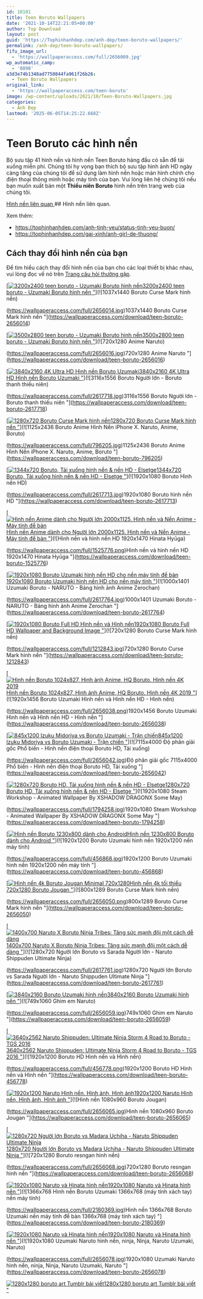 ```yaml
---
id: 10101
title: Teen Boruto Wallpapers
date: '2021-10-14T22:21:05+00:00'
author: Top Download
layout: post
guid: 'https://Tophinhanhdep.com/anh-dep/teen-boruto-wallpapers/'
permalink: /anh-dep/teen-boruto-wallpapers/
fifu_image_url:
  - 'https://wallpaperaccess.com/full/2656009.jpg'
wp_automatic_camp:
  - '8098'
a3d3e74b1348ad7750844fa961f26b26:
  - Teen Boruto Wallpapers
original_link:
  - 'https://wallpaperaccess.com/teen-boruto'
image: /wp-content/uploads/2021/10/Teen-Boruto-Wallpapers.jpg
categories:
  - Ảnh Đẹp
lastmod: '2025-06-05T14:25:22.668Z'
---
```

# Teen Boruto các hình nền

Bộ sưu tập 41 hình nền và hình nền Teen Boruto hàng đầu có sẵn để tải xuống miễn phí. Chúng tôi hy vọng bạn thích bộ sưu tập hình ảnh HD ngày càng tăng của chúng tôi để sử dụng làm hình nền hoặc màn hình chính cho điện thoại thông minh hoặc máy tính của bạn. Vui lòng liên hệ chúng tôi nếu bạn muốn xuất bản một **Thiếu niên Boruto** hình nền trên trang web của chúng tôi.

[Hình nền liên quan ](#related) ## Hình nền liên quan.

   
 Xem thêm:

   
- <https://tophinhanhdep.com/anh-tinh-yeu/status-tinh-yeu-buon/>
- <https://tophinhanhdep.com/gai-xinh/anh-girl-de-thuong/>

## Cách thay đổi hình nền của bạn

Để tìm hiểu cách thay đổi hình nền của bạn cho các loại thiết bị khác nhau, vui lòng đọc về nó trên [Trang câu hỏi thường gặp](https://tophinhanhdep.com/faq/).

  
[[![3200x2400 teen boruto - Uzumaki Boruto hình nền](https://wallpaperaccess.com/full/2656009.jpg)3200x2400 teen boruto - Uzumaki Boruto hình nền "](https://wallpaperaccess.com/download/teen-boruto-2656009)](![1037x1440 Boruto Curse Mark hình nền)

(https://wallpaperaccess.com/full/2656014.jpg)1037x1440 Boruto Curse Mark hình nền "](https://wallpaperaccess.com/download/teen-boruto-2656014)

[[![3500x2800 teen boruto - Uzumaki Boruto hình nền](https://wallpaperaccess.com/full/2617720.jpg)3500x2800 teen boruto - Uzumaki Boruto hình nền "](https://wallpaperaccess.com/download/teen-boruto-2617720)](![720x1280 Anime Naruto)

(https://wallpaperaccess.com/full/2656016.jpg)720x1280 Anime Naruto "](https://wallpaperaccess.com/download/teen-boruto-2656016)

[[![3840x2160 4K Ultra HD Hình nền Boruto Uzumaki](https://wallpaperaccess.com/full/456751.png)3840x2160 4K Ultra HD Hình nền Boruto Uzumaki "](https://wallpaperaccess.com/download/teen-boruto-456751)](![3116x1556 Boruto Người lớn - Boruto thanh thiếu niên)

(https://wallpaperaccess.com/full/2617718.jpg)3116x1556 Boruto Người lớn - Boruto thanh thiếu niên "](https://wallpaperaccess.com/download/teen-boruto-2617718)

[[![1280x720 Boruto Curse Mark hình nền](https://wallpaperaccess.com/full/2656018.jpg)1280x720 Boruto Curse Mark hình nền "](https://wallpaperaccess.com/download/teen-boruto-2656018)](![1125x2436 Boruto Anime Hình Nền iPhone X.  Naruto, Anime, Boruto)

(https://wallpaperaccess.com/full/796205.jpg)1125x2436 Boruto Anime Hình Nền iPhone X. Naruto, Anime, Boruto "](https://wallpaperaccess.com/download/teen-boruto-796205)

[[![1344x720 Boruto, Tải xuống hình nền & nền HD - Elsetge](https://wallpaperaccess.com/full/2617727.png)1344x720 Boruto, Tải xuống hình nền &amp; nền HD - Elsetge "](https://wallpaperaccess.com/download/teen-boruto-2617727)](![1920x1080 Boruto Hình nền HD)

(https://wallpaperaccess.com/full/2617713.jpg)1920x1080 Boruto hình nền HD "](https://wallpaperaccess.com/download/teen-boruto-2617713)

[[![Hình nền Anime dành cho Người lớn 2000x1125.  Hình nền và Nền Anime - Máy tính để bàn](https://wallpaperaccess.com/full/2656021.png)Hình nền Anime dành cho Người lớn 2000x1125. Hình nền và Nền Anime - Máy tính để bàn "](https://wallpaperaccess.com/download/teen-boruto-2656021)](![Hình nền và hình nền HD 1920x1470 Hinata Hyūga)

(https://wallpaperaccess.com/full/1525776.png)Hình nền và hình nền HD 1920x1470 Hinata Hyūga "](https://wallpaperaccess.com/download/teen-boruto-1525776)

[[![1920x1080 Boruto Uzumaki hình nền HD cho nền máy tính để bàn](https://wallpaperaccess.com/full/2656025.jpg)1920x1080 Boruto Uzumaki hình nền HD cho nền máy tính "](https://wallpaperaccess.com/download/teen-boruto-2656025)](![1000x1401 Uzumaki Boruto - NARUTO - Bảng hình ảnh Anime Zerochan)

(https://wallpaperaccess.com/full/2617764.jpg)1000x1401 Uzumaki Boruto - NARUTO - Bảng hình ảnh Anime Zerochan "](https://wallpaperaccess.com/download/teen-boruto-2617764)

[[![1920x1080 Boruto Full HD Hình nền và Hình nền](https://wallpaperaccess.com/full/456934.png)1920x1080 Boruto Full HD Wallpaper and Background Image "](https://wallpaperaccess.com/download/teen-boruto-456934)](![720x1280 Boruto Curse Mark hình nền)

(https://wallpaperaccess.com/full/1212843.jpg)720x1280 Boruto Curse Mark hình nền "](https://wallpaperaccess.com/download/teen-boruto-1212843)

[[![Hình nền Boruto 1024x827, Hình ảnh Anime, HQ Boruto.  Hình nền 4K 2019](https://wallpaperaccess.com/full/2656037.png)Hình nền Boruto 1024x827, Hình ảnh Anime, HQ Boruto. Hình nền 4K 2019 "](https://wallpaperaccess.com/download/teen-boruto-2656037)](![1920x1456 Boruto Uzumaki Hình nền và Hình nền HD - Hình nền)

(https://wallpaperaccess.com/full/2656038.png)1920x1456 Boruto Uzumaki Hình nền và Hình nền HD - Hình nền "](https://wallpaperaccess.com/download/teen-boruto-2656038)

[[![845x1200 Izuku Midoriya vs Boruto Uzumaki - Trận chiến](https://wallpaperaccess.com/full/2656039.jpg)845x1200 Izuku Midoriya vs Boruto Uzumaki - Trận chiến "](https://wallpaperaccess.com/download/teen-boruto-2656039)](![7115x4000 Độ phân giải gốc Phổ biến - Hình nền điện thoại Boruto HD, Tải xuống)

(https://wallpaperaccess.com/full/2656042.jpg)Độ phân giải gốc 7115x4000 Phổ biến - Hình nền điện thoại Boruto HD, Tải xuống "](https://wallpaperaccess.com/download/teen-boruto-2656042)

[[![1280x720 Boruto HD, Tải xuống hình nền & nền HD - Elsetge](https://wallpaperaccess.com/full/2616634.png)1280x720 Boruto HD, Tải xuống hình nền &amp; nền HD - Elsetge "](https://wallpaperaccess.com/download/teen-boruto-2616634)](![1920x1080 Steam Workshop - Animated Wallpaper By XSHADOW DRAGONX Some May)

(https://wallpaperaccess.com/full/1794258.jpg)1920x1080 Steam Workshop - Animated Wallpaper By XSHADOW DRAGONX Some May "](https://wallpaperaccess.com/download/teen-boruto-1794258)

[[![Hình nền Boruto 1230x800 dành cho Android](https://wallpaperaccess.com/full/456947.jpg)Hình nền 1230x800 Boruto dành cho Android "](https://wallpaperaccess.com/download/teen-boruto-456947)](![1920x1200 Boruto Uzumaki hình nền 1920x1200 nền máy tính)

(https://wallpaperaccess.com/full/456868.jpg)1920x1200 Boruto Uzumaki hình nền 1920x1200 nền máy tính "](https://wallpaperaccess.com/download/teen-boruto-456868)

[[![Hình nền 4k Boruto Jougan Minimal 720x1280](https://wallpaperaccess.com/full/2656049.jpg)Hình nền 4k tối thiểu 720x1280 Boruto Jougan "](https://wallpaperaccess.com/download/teen-boruto-2656049)](![800x1289 Boruto Curse Mark hình nền)

(https://wallpaperaccess.com/full/2656050.png)800x1289 Boruto Curse Mark hình nền "](https://wallpaperaccess.com/download/teen-boruto-2656050)

[[![1400x700 Naruto X Boruto Ninja Tribes: Tăng sức mạnh đội một cách dễ dàng](https://wallpaperaccess.com/full/2656051.jpg)1400x700 Naruto X Boruto Ninja Tribes: Tăng sức mạnh đội một cách dễ dàng "](https://wallpaperaccess.com/download/teen-boruto-2656051)](![1280x720 Người lớn Boruto vs Sarada Người lớn - Naruto Shippuden Ultimate Ninja)

(https://wallpaperaccess.com/full/2617761.jpg)1280x720 Người lớn Boruto vs Sarada Người lớn - Naruto Shippuden Ultimate Ninja "](https://wallpaperaccess.com/download/teen-boruto-2617761)

[[![3840x2160 Boruto Uzumaki hình nền](https://wallpaperaccess.com/full/2656054.jpg)3840x2160 Boruto Uzumaki hình nền "](https://wallpaperaccess.com/download/teen-boruto-2656054)](![749x1060 Ghim em Naruto)

(https://wallpaperaccess.com/full/2656059.jpg)749x1060 Ghim em Naruto "](https://wallpaperaccess.com/download/teen-boruto-2656059)

[[![3640x2562 Naruto Shippuden: Ultimate Ninja Storm 4 Road to Boruto - TGS 2016](https://wallpaperaccess.com/full/2656062.jpg)3640x2562 Naruto Shippuden: Ultimate Ninja Storm 4 Road to Boruto - TGS 2016 "](https://wallpaperaccess.com/download/teen-boruto-2656062)](![1920x1200 Boruto HD Hình nền và Hình nền)

(https://wallpaperaccess.com/full/456778.png)1920x1200 Boruto HD Hình nền và Hình nền "](https://wallpaperaccess.com/download/teen-boruto-456778)

[[![1920x1200 Naruto Hình nền, Hình ảnh, Hình ảnh](https://wallpaperaccess.com/full/703155.jpg)1920x1200 Naruto Hình nền, Hình ảnh, Hình ảnh "](https://wallpaperaccess.com/download/teen-boruto-703155)](![Hình nền 1080x960 Boruto Jougan)

(https://wallpaperaccess.com/full/2656065.jpg)Hình nền 1080x960 Boruto Jougan "](https://wallpaperaccess.com/download/teen-boruto-2656065)

[[![1280x720 Người lớn Boruto vs Madara Uchiha - Naruto Shippuden Ultimate Ninja](https://wallpaperaccess.com/full/2617805.jpg)1280x720 Người lớn Boruto vs Madara Uchiha - Naruto Shippuden Ultimate Ninja "](https://wallpaperaccess.com/download/teen-boruto-2617805)](![720x1280 Boruto resngan hình nền)

(https://wallpaperaccess.com/full/2656068.jpg)720x1280 Boruto resngan hình nền "](https://wallpaperaccess.com/download/teen-boruto-2656068)

[[![1920x1080 Naruto và Hinata hình nền](https://wallpaperaccess.com/full/931741.jpg)1920x1080 Naruto và Hinata hình nền "](https://wallpaperaccess.com/download/teen-boruto-931741)](![1366x768 Hình nền Boruto Uzumaki 1366x768 (máy tính xách tay) nền máy tính)

(https://wallpaperaccess.com/full/2180369.jpg)Hình nền 1366x768 Boruto Uzumaki nền máy tính để bàn 1366x768 (máy tính xách tay) "](https://wallpaperaccess.com/download/teen-boruto-2180369)

[[![1920x1080 Naruto và Hinata hình nền](https://wallpaperaccess.com/full/2656075.jpg)1920x1080 Naruto và Hinata hình nền "](https://wallpaperaccess.com/download/teen-boruto-2656075)](![1920x1080 Uzumaki Naruto hình nền, ninja, Ninja, Naruto Uzumaki, Naruto)

(https://wallpaperaccess.com/full/2656078.jpg)1920x1080 Uzumaki Naruto hình nền, ninja, Ninja, Naruto Uzumaki, Naruto "](https://wallpaperaccess.com/download/teen-boruto-2656078)

[![1280x1280 boruto art Tumblr bài viết](https://wallpaperaccess.com/full/2656079.jpg)1280x1280 boruto art Tumblr bài viết "](https://wallpaperaccess.com/download/teen-boruto-2656079)
